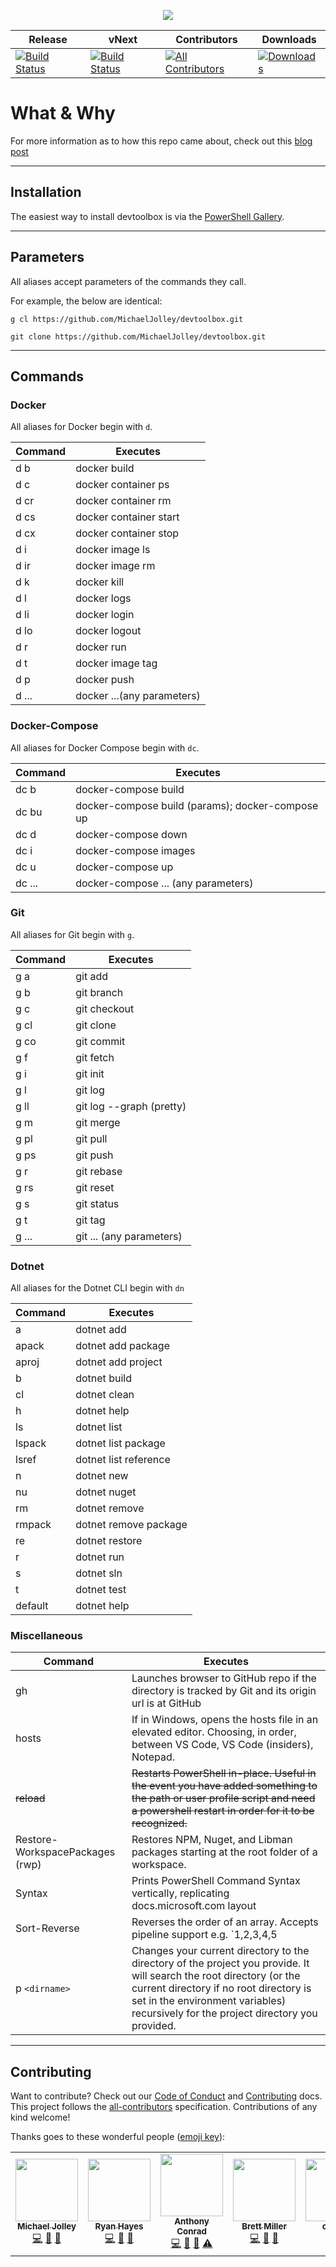 <p align="center">
    <img src="https://user-images.githubusercontent.com/1228996/71608160-8fe2d700-2b44-11ea-99fc-a1d5674f74ef.png"/>
</p>

| Release                                                                                                                                                                                                                      | vNext                                                                                                                                                                                                                      | Contributors                                                                                                       | Downloads                                                                                                                         |
| ---------------------------------------------------------------------------------------------------------------------------------------------------------------------------------------------------------------------------- | -------------------------------------------------------------------------------------------------------------------------------------------------------------------------------------------------------------------------- | ------------------------------------------------------------------------------------------------------------------ | --------------------------------------------------------------------------------------------------------------------------------- |
| [![Build Status](https://dev.azure.com/michaeljolley/devtoolbox/_apis/build/status/MichaelJolley.devtools?branchName=master)](https://dev.azure.com/michaeljolley/devtoolbox/_build/latest?definitionId=4&branchName=master) | [![Build Status](https://dev.azure.com/michaeljolley/devtoolbox/_apis/build/status/MichaelJolley.devtools?branchName=vNext)](https://dev.azure.com/michaeljolley/devtoolbox/_build/latest?definitionId=4&branchName=vNext) | [![All Contributors](https://img.shields.io/badge/all_contributors-7-orange.svg?style=flat-square)](#contributing) | [![Downloads](https://img.shields.io/powershellgallery/dt/devtoolbox.svg)](https://www.powershellgallery.com/packages/devtoolbox) |

# What & Why

For more information as to how this repo came about, check out this [blog post](https://michaeljolley.com/posts/setup-command-aliases-in-powershell-to-make-life-easier/)

---

## Installation

The easiest way to install devtoolbox is via the [PowerShell Gallery](https://www.powershellgallery.com/packages/devtoolbox).

---

## Parameters

All aliases accept parameters of the commands they call.

For example, the below are identical:

```CMD
g cl https://github.com/MichaelJolley/devtoolbox.git

git clone https://github.com/MichaelJolley/devtoolbox.git
```

---

## Commands

### Docker

All aliases for Docker begin with `d`.

| Command | Executes                   |
| ------- | -------------------------- |
| d b     | docker build               |
| d c     | docker container ps        |
| d cr    | docker container rm        |
| d cs    | docker container start     |
| d cx    | docker container stop      |
| d i     | docker image ls            |
| d ir    | docker image rm            |
| d k     | docker kill                |
| d l     | docker logs                |
| d li    | docker login               |
| d lo    | docker logout              |
| d r     | docker run                 |
| d t     | docker image tag           |
| d p     | docker push                |
| d ...   | docker ...(any parameters) |

### Docker-Compose

All aliases for Docker Compose begin with `dc`.

| Command | Executes                                         |
| ------- | ------------------------------------------------ |
| dc b    | docker-compose build                             |
| dc bu   | docker-compose build (params); docker-compose up |
| dc d    | docker-compose down                              |
| dc i    | docker-compose images                            |
| dc u    | docker-compose up                                |
| dc ...  | docker-compose ... (any parameters)              |

### Git

All aliases for Git begin with `g`.

| Command | Executes                 |
| ------- | ------------------------ |
| g a     | git add                  |
| g b     | git branch               |
| g c     | git checkout             |
| g cl    | git clone                |
| g co    | git commit               |
| g f     | git fetch                |
| g i     | git init                 |
| g l     | git log                  |
| g ll    | git log --graph (pretty) |
| g m     | git merge                |
| g pl    | git pull                 |
| g ps    | git push                 |
| g r     | git rebase               |
| g rs    | git reset                |
| g s     | git status               |
| g t     | git tag                  |
| g ...   | git ... (any parameters) |

### Dotnet

All aliases for the Dotnet CLI begin with `dn`

| Command | Executes              |
| ------- | --------------------- |
| a       | dotnet add            |
| apack   | dotnet add package    |
| aproj   | dotnet add project    |
| b       | dotnet build          |
| cl      | dotnet clean          |
| h       | dotnet help           |
| ls      | dotnet list           |
| lspack  | dotnet list package   |
| lsref   | dotnet list reference |
| n       | dotnet new            |
| nu      | dotnet nuget          |
| rm      | dotnet remove         |
| rmpack  | dotnet remove package |
| re      | dotnet restore        |
| r       | dotnet run            |
| s       | dotnet sln            |
| t       | dotnet test           |
| default | dotnet help           |

### Miscellaneous

| Command                         | Executes                                                                                                                                                                                                                                              |
| ------------------------------- | ----------------------------------------------------------------------------------------------------------------------------------------------------------------------------------------------------------------------------------------------------- |
| gh                              | Launches browser to GitHub repo if the directory is tracked by Git and its origin url is at GitHub                                                                                                                                                    |
| hosts                           | If in Windows, opens the hosts file in an elevated editor. Choosing, in order, between VS Code, VS Code (insiders), Notepad.                                                                                                                          |
| ~~reload~~                      | ~~Restarts PowerShell in-place. Useful in the event you have added something to the path or user profile script and need a powershell restart in order for it to be recognized.~~                                                                     |
| Restore-WorkspacePackages (rwp) | Restores NPM, Nuget, and Libman packages starting at the root folder of a workspace.                                                                                                                                                                  |
| Syntax                          | Prints PowerShell Command Syntax vertically, replicating docs.microsoft.com layout                                                                                                                                                                    |
| Sort-Reverse                    | Reverses the order of an array. Accepts pipeline support e.g. `1,2,3,4,5 | Sort-Reverse`                                                                                                                                                              |
| p `<dirname>`                   | Changes your current directory to the directory of the project you provide. It will search the root directory (or the current directory if no root directory is set in the environment variables) recursively for the project directory you provided. |

---

## Contributing

Want to contribute? Check out our [Code of Conduct](CODE_OF_CONDUCT.md) and [Contributing](CONTRIBUTING.md) docs. This project follows the [all-contributors](https://github.com/all-contributors/all-contributors) specification. Contributions of any kind welcome!

Thanks goes to these wonderful people ([emoji key](https://allcontributors.org/docs/en/emoji-key)):

<!-- ALL-CONTRIBUTORS-LIST:START - Do not remove or modify this section -->
<!-- prettier-ignore-start -->
<!-- markdownlint-disable -->
<table>
  <tr>
    <td align="center"><a href="https://michaeljolley.com/"><img src="https://avatars2.githubusercontent.com/u/1228996?v=4" width="100px;" alt=""/><br /><sub><b>Michael Jolley</b></sub></a><br /><a href="https://github.com/MichaelJolley/devtoolbox/commits?author=MichaelJolley" title="Code">💻</a> <a href="#ideas-MichaelJolley" title="Ideas, Planning, & Feedback">🤔</a> <a href="https://github.com/MichaelJolley/devtoolbox/commits?author=MichaelJolley" title="Documentation">📖</a></td>
    <td align="center"><a href="http://ryanhayes.net"><img src="https://avatars3.githubusercontent.com/u/438357?v=4" width="100px;" alt=""/><br /><sub><b>Ryan Hayes</b></sub></a><br /><a href="https://github.com/MichaelJolley/devtoolbox/commits?author=RyannosaurusRex" title="Code">💻</a> <a href="#ideas-RyannosaurusRex" title="Ideas, Planning, & Feedback">🤔</a> <a href="https://github.com/MichaelJolley/devtoolbox/commits?author=RyannosaurusRex" title="Documentation">📖</a></td>
    <td align="center"><a href="https://github.com/parithon"><img src="https://avatars3.githubusercontent.com/u/8602418?v=4" width="100px;" alt=""/><br /><sub><b>Anthony Conrad</b></sub></a><br /><a href="https://github.com/MichaelJolley/devtoolbox/commits?author=parithon" title="Code">💻</a> <a href="#ideas-parithon" title="Ideas, Planning, & Feedback">🤔</a> <a href="https://github.com/MichaelJolley/devtoolbox/commits?author=parithon" title="Documentation">📖</a> <a href="https://github.com/MichaelJolley/devtoolbox/commits?author=parithon" title="Tests">⚠️</a></td>
    <td align="center"><a href="https://millerb.co.uk"><img src="https://avatars0.githubusercontent.com/u/24279339?v=4" width="100px;" alt=""/><br /><sub><b>Brett Miller</b></sub></a><br /><a href="https://github.com/MichaelJolley/devtoolbox/commits?author=brettmillerb" title="Code">💻</a> <a href="#ideas-brettmillerb" title="Ideas, Planning, & Feedback">🤔</a> <a href="https://github.com/MichaelJolley/devtoolbox/commits?author=brettmillerb" title="Documentation">📖</a></td>
    <td align="center"><a href="https://github.com/corbob"><img src="https://avatars2.githubusercontent.com/u/30301021?v=4" width="100px;" alt=""/><br /><sub><b>corbob</b></sub></a><br /><a href="#ideas-corbob" title="Ideas, Planning, & Feedback">🤔</a> <a href="https://github.com/MichaelJolley/devtoolbox/commits?author=corbob" title="Code">💻</a></td>
    <td align="center"><a href="https://c-j.tech"><img src="https://avatars0.githubusercontent.com/u/3969086?v=4" width="100px;" alt=""/><br /><sub><b>Chris Jones</b></sub></a><br /><a href="https://github.com/MichaelJolley/devtoolbox/commits?author=cmjchrisjones" title="Documentation">📖</a></td>
    <td align="center"><a href="https://www.ramblinggeek.co.uk"><img src="https://avatars3.githubusercontent.com/u/7108949?v=4" width="100px;" alt=""/><br /><sub><b>Wayne Taylor</b></sub></a><br /><a href="https://github.com/MichaelJolley/devtoolbox/commits?author=RamblingGeekUK" title="Code">💻</a> <a href="https://github.com/MichaelJolley/devtoolbox/commits?author=RamblingGeekUK" title="Documentation">📖</a></td>
  </tr>
</table>

<!-- markdownlint-enable -->
<!-- prettier-ignore-end -->
<!-- ALL-CONTRIBUTORS-LIST:END -->
